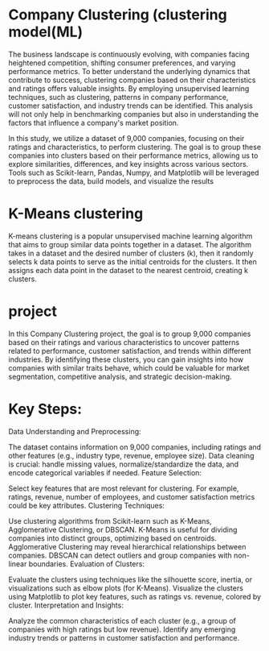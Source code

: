 #  Company Clustering (clustering model(ML)
The business landscape is continuously evolving, with companies facing heightened competition, shifting consumer preferences, and varying performance metrics. To better understand the underlying dynamics that contribute to success, clustering companies based on their characteristics and ratings offers valuable insights. By employing unsupervised learning techniques, such as clustering, patterns in company performance, customer satisfaction, and industry trends can be identified. This analysis will not only help in benchmarking companies but also in understanding the factors that influence a company's market position.

In this study, we utilize a dataset of 9,000 companies, focusing on their ratings and characteristics, to perform clustering. The goal is to group these companies into clusters based on their performance metrics, allowing us to explore similarities, differences, and key insights across various sectors. Tools such as Scikit-learn, Pandas, Numpy, and Matplotlib will be leveraged to preprocess the data, build models, and visualize the results

# K-Means clustering
K-means clustering is a popular unsupervised machine learning algorithm that aims to group similar data points together in a dataset. The algorithm takes in a dataset and the desired number of clusters (k), then it randomly selects k data points to serve as the initial centroids for the clusters. It then assigns each data point in the dataset to the nearest centroid, creating k clusters.

# project

In this Company Clustering project, the goal is to group 9,000 companies based on their ratings and various characteristics to uncover patterns related to performance, customer satisfaction, and trends within different industries. By identifying these clusters, you can gain insights into how companies with similar traits behave, which could be valuable for market segmentation, competitive analysis, and strategic decision-making.

# Key Steps:
Data Understanding and Preprocessing:

The dataset contains information on 9,000 companies, including ratings and other features (e.g., industry type, revenue, employee size).
Data cleaning is crucial: handle missing values, normalize/standardize the data, and encode categorical variables if needed.
Feature Selection:

Select key features that are most relevant for clustering. For example, ratings, revenue, number of employees, and customer satisfaction metrics could be key attributes.
Clustering Techniques:

Use clustering algorithms from Scikit-learn such as K-Means, Agglomerative Clustering, or DBSCAN.
K-Means is useful for dividing companies into distinct groups, optimizing based on centroids.
Agglomerative Clustering may reveal hierarchical relationships between companies.
DBSCAN can detect outliers and group companies with non-linear boundaries.
Evaluation of Clusters:

Evaluate the clusters using techniques like the silhouette score, inertia, or visualizations such as elbow plots (for K-Means).
Visualize the clusters using Matplotlib to plot key features, such as ratings vs. revenue, colored by cluster.
Interpretation and Insights:

Analyze the common characteristics of each cluster (e.g., a group of companies with high ratings but low revenue).
Identify any emerging industry trends or patterns in customer satisfaction and performance.
